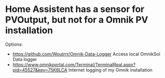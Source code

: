 # Home Assistent has a sensor for PVOutput, but not for a Omnik PV installation

Options:

* https://github.com/Woutrrr/Omnik-Data-Logger Access local OmnikSol Data logger
* https://www.omnikportal.com/Terminal/TerminalReal.aspx?pid=45527&key=75K6LCA Internet logging of my Omnik installation
